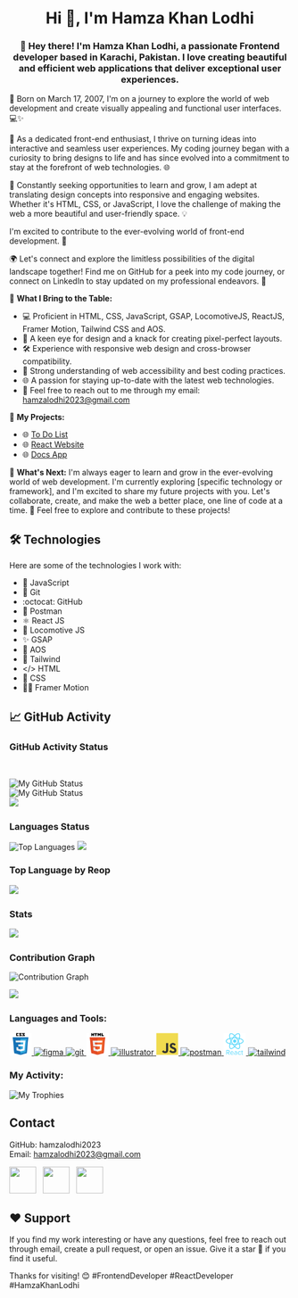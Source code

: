 <h1 align="center">Hi 👋, I'm Hamza Khan Lodhi</h1>
<h3 align="center">👋 Hey there! I'm Hamza Khan Lodhi, a passionate Frontend developer based in Karachi, Pakistan. I love creating beautiful and efficient web applications that deliver exceptional user experiences.</h3>

📅 Born on March 17, 2007, I'm on a journey to explore the world of web development and create visually appealing and functional user interfaces. 💻✨

🚀 As a dedicated front-end enthusiast, I thrive on turning ideas into interactive and seamless user experiences. My coding journey began with a curiosity to bring designs to life and has since evolved into a commitment to stay at the forefront of web technologies. 🌐

🌟 Constantly seeking opportunities to learn and grow, I am adept at translating design concepts into responsive and engaging websites. Whether it's HTML, CSS, or JavaScript, I love the challenge of making the web a more beautiful and user-friendly space. 💡

I'm excited to contribute to the ever-evolving world of front-end development. 💼

🌍 Let's connect and explore the limitless possibilities of the digital landscape together! Find me on GitHub for a peek into my code journey, or connect on LinkedIn to stay updated on my professional endeavors. 🤝

🌟 **What I Bring to the Table:**
- 💻 Proficient in HTML, CSS, JavaScript, GSAP, LocomotiveJS, ReactJS, Framer Motion, Tailwind CSS and AOS.
- 🎨 A keen eye for design and a knack for creating pixel-perfect layouts.
- 🛠️ Experience with responsive web design and cross-browser compatibility.
- 📐 Strong understanding of web accessibility and best coding practices.
- 🌐 A passion for staying up-to-date with the latest web technologies.
- 💬 Feel free to reach out to me through my email: hamzalodhi2023@gmail.com

🔨 **My Projects:**
- 🌐 [To Do List](https://mytodolistreactjs.netlify.app/)
- 🌐 [React Website](https://reactwebsiteproject2.netlify.app/)
- 🌐 [Docs App](https://master--docsappreact.netlify.app/)

🌱 **What's Next:**
I'm always eager to learn and grow in the ever-evolving world of web development. I'm currently exploring [specific technology or framework], and I'm excited to share my future projects with you. Let's collaborate, create, and make the web a better place, one line of code at a time. 🚀
Feel free to explore and contribute to these projects!

## 🛠️ Technologies
Here are some of the technologies I work with:

- 🧰 JavaScript
- 🐙 Git
- :octocat: GitHub
- 📮 Postman
- ⚛️ React JS
- 🚂 Locomotive JS
- ✨ GSAP
- 📜 AOS
- 💨 Tailwind
- </> HTML
- 🎨 CSS
- 🏃‍♂️ Framer Motion

## 📈 GitHub Activity

### GitHub Activity Status
<br>

![My GitHub Status](https://github-stats-lemon.vercel.app/api?username=hamzalodhi2023&show_icons=true&hide_border=true&theme=react) <br>
![My GitHub Status](https://github-readme-streak-stats.herokuapp.com/?user=hamzalodhi2023&theme=react)
<br>
<img src = "https://github-profile-summary-cards.vercel.app/api/cards/productive-time?username=hamzalodhi2023&theme=tokyonight">

### Languages Status

![Top Languages](https://github-readme-stats.vercel.app/api/top-langs/?username=hafsalodhi2023&theme=react)
<img src="https://github-profile-summary-cards.vercel.app/api/cards/most-commit-language?username=hamzalodhi2023&theme=tokyonight">

### Top Language by Reop
<img src = "https://github-profile-summary-cards.vercel.app/api/cards/repos-per-language?username=hamzalodhi2023&theme=tokyonight">

### Stats
<img src = "https://github-profile-summary-cards.vercel.app/api/cards/stats?username=hamzalodhi2023&theme=tokyonight">

### Contribution Graph

![Contribution Graph](https://github-readme-activity-graph.vercel.app/graph?username=hamzalodhi2023&theme=react-dark)

<image src="https://github-profile-summary-cards.vercel.app/api/cards/profile-details?username=hamzalodhi2023&theme=tokyonight">
  
<h3 align="left">Languages and Tools:</h3>
<p align="left"> <a href="https://www.w3schools.com/css/" target="_blank" rel="noreferrer"> <img src="https://raw.githubusercontent.com/devicons/devicon/master/icons/css3/css3-original-wordmark.svg" alt="css3" width="40" height="40"/> </a> <a href="https://www.figma.com/" target="_blank" rel="noreferrer"> <img src="https://www.vectorlogo.zone/logos/figma/figma-icon.svg" alt="figma" width="40" height="40"/> </a> <a href="https://git-scm.com/" target="_blank" rel="noreferrer"> <img src="https://www.vectorlogo.zone/logos/git-scm/git-scm-icon.svg" alt="git" width="40" height="40"/> </a> <a href="https://www.w3.org/html/" target="_blank" rel="noreferrer"> <img src="https://raw.githubusercontent.com/devicons/devicon/master/icons/html5/html5-original-wordmark.svg" alt="html5" width="40" height="40"/> </a> <a href="https://www.adobe.com/in/products/illustrator.html" target="_blank" rel="noreferrer"> <img src="https://www.vectorlogo.zone/logos/adobe_illustrator/adobe_illustrator-icon.svg" alt="illustrator" width="40" height="40"/> </a> <a href="https://developer.mozilla.org/en-US/docs/Web/JavaScript" target="_blank" rel="noreferrer"> <img src="https://raw.githubusercontent.com/devicons/devicon/master/icons/javascript/javascript-original.svg" alt="javascript" width="40" height="40"/> </a> <a href="https://postman.com" target="_blank" rel="noreferrer"> <img src="https://www.vectorlogo.zone/logos/getpostman/getpostman-icon.svg" alt="postman" width="40" height="40"/> </a> <a href="https://reactjs.org/" target="_blank" rel="noreferrer"> <img src="https://raw.githubusercontent.com/devicons/devicon/master/icons/react/react-original-wordmark.svg" alt="react" width="40" height="40"/> </a> <a href="https://tailwindcss.com/" target="_blank" rel="noreferrer"> <img src="https://www.vectorlogo.zone/logos/tailwindcss/tailwindcss-icon.svg" alt="tailwind" width="40" height="40"/> </a> </p>
<h3 align="left">My Activity:</h3>

![My Trophies](https://github-profile-trophy.vercel.app/?username=hamzalodhi2023)



## Contact

GitHub: hamzalodhi2023
<br>
Email: hamzalodhi2023@gmail.com

<a target="blank" href="https://www.facebook.com/profile.php?id=61554896643347" ><img style="height: 3rem; width: 3rem;" src="https://upload.wikimedia.org/wikipedia/commons/6/6c/Facebook_Logo_2023.png" /></a> &nbsp; <a target="blank" href="https://www.linkedin.com/public-profile/settings?trk=d_flagship3_profile_self_view_public_profile" ><img style="height: 3rem; width: 3rem;" src="https://upload.wikimedia.org/wikipedia/commons/thumb/8/81/LinkedIn_icon.svg/1024px-LinkedIn_icon.svg.png" /></a>  &nbsp; <a target="blank" href="https://stackoverflow.com/users/23122730/hamza-khan-lodhi" ><img style="height: 3rem; width: 3rem;" src="https://upload.wikimedia.org/wikipedia/commons/thumb/e/ef/Stack_Overflow_icon.svg/1200px-Stack_Overflow_icon.svg.png" /></a>


## ❤️ Support
If you find my work interesting or have any questions, feel free to reach out through email, create a pull request, or open an issue. Give it a star 🌟 if you find it useful. 

Thanks for visiting! 😊
#FrontendDeveloper #ReactDeveloper #HamzaKhanLodhi
